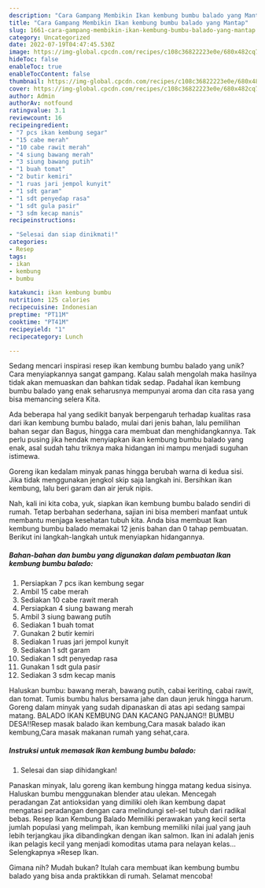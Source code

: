 ```yaml
---
description: "Cara Gampang Membikin Ikan kembung bumbu balado yang Mantap"
title: "Cara Gampang Membikin Ikan kembung bumbu balado yang Mantap"
slug: 1661-cara-gampang-membikin-ikan-kembung-bumbu-balado-yang-mantap
category: Uncategorized
date: 2022-07-19T04:47:45.530Z
image: https://img-global.cpcdn.com/recipes/c108c36822223e0e/680x482cq70/ikan-kembung-bumbu-balado-foto-resep-utama.jpg
hideToc: false
enableToc: true
enableTocContent: false
thumbnail: https://img-global.cpcdn.com/recipes/c108c36822223e0e/680x482cq70/ikan-kembung-bumbu-balado-foto-resep-utama.jpg
cover: https://img-global.cpcdn.com/recipes/c108c36822223e0e/680x482cq70/ikan-kembung-bumbu-balado-foto-resep-utama.jpg
author: Admin
authorAv: notfound
ratingvalue: 3.1
reviewcount: 16
recipeingredient:
- "7 pcs ikan kembung segar"
- "15 cabe merah"
- "10 cabe rawit merah"
- "4 siung bawang merah"
- "3 siung bawang putih"
- "1 buah tomat"
- "2 butir kemiri"
- "1 ruas jari jempol kunyit"
- "1 sdt garam"
- "1 sdt penyedap rasa"
- "1 sdt gula pasir"
- "3 sdm kecap manis"
recipeinstructions:

- "Selesai dan siap dinikmati!"
categories:
- Resep
tags:
- ikan
- kembung
- bumbu

katakunci: ikan kembung bumbu 
nutrition: 125 calories
recipecuisine: Indonesian
preptime: "PT11M"
cooktime: "PT41M"
recipeyield: "1"
recipecategory: Lunch

---
```





Sedang mencari inspirasi resep ikan kembung bumbu balado yang unik? Cara menyiapkannya sangat gampang. Kalau salah mengolah maka hasilnya tidak akan memuaskan dan bahkan tidak sedap. Padahal ikan kembung bumbu balado yang enak seharusnya mempunyai aroma dan cita rasa yang bisa memancing selera Kita.





Ada beberapa hal yang sedikit banyak berpengaruh terhadap kualitas rasa dari ikan kembung bumbu balado, mulai dari jenis bahan, lalu pemilihan bahan segar dan Bagus, hingga cara membuat dan menghidangkannya. Tak perlu pusing jika hendak menyiapkan ikan kembung bumbu balado yang enak,      asal sudah tahu triknya maka hidangan ini mampu menjadi suguhan istimewa.














Goreng ikan kedalam minyak panas hingga berubah warna di kedua sisi. Jika tidak menggunakan jengkol skip saja langkah ini. Bersihkan ikan kembung, lalu beri garam dan air jeruk nipis.






Nah, kali ini kita coba, yuk, siapkan ikan kembung bumbu balado sendiri di rumah. Tetap berbahan sederhana, sajian ini bisa memberi manfaat untuk membantu menjaga kesehatan tubuh kita. Anda bisa membuat Ikan kembung bumbu balado memakai 12 jenis bahan dan 0 tahap pembuatan. Berikut ini langkah-langkah untuk menyiapkan hidangannya.

<!--inarticleads1-->

##### Bahan-bahan dan bumbu yang digunakan dalam pembuatan Ikan kembung bumbu balado:

1. Persiapkan 7 pcs ikan kembung segar
1. Ambil 15 cabe merah
1. Sediakan 10 cabe rawit merah
1. Persiapkan 4 siung bawang merah
1. Ambil 3 siung bawang putih
1. Sediakan 1 buah tomat
1. Gunakan 2 butir kemiri
1. Sediakan 1 ruas jari jempol kunyit
1. Sediakan 1 sdt garam
1. Sediakan 1 sdt penyedap rasa
1. Gunakan 1 sdt gula pasir
1. Sediakan 3 sdm kecap manis


Haluskan bumbu: bawang merah, bawang putih, cabai keriting, cabai rawit, dan tomat. Tumis bumbu halus bersama jahe dan daun jeruk hingga harum. Goreng dalam minyak yang sudah dipanaskan di atas api sedang sampai matang. BALADO IKAN KEMBUNG DAN KACANG PANJANG‼️ BUMBU DESA‼️Resep masak balado ikan kembung,Cara masak balado ikan kembung,Cara masak makanan rumah yang sehat,cara. 

<!--inarticleads2-->

##### Instruksi untuk memasak Ikan kembung bumbu balado:


1. Selesai dan siap dihidangkan!

Panaskan minyak, lalu goreng ikan kembung hingga matang kedua sisinya. Haluskan bumbu menggunakan blender atau ulekan. Mencegah peradangan Zat antioksidan yang dimiliki oleh ikan kembung dapat mengatasi peradangan dengan cara melindungi sel-sel tubuh dari radikal bebas. Resep Ikan Kembung Balado Memiliki perawakan yang kecil serta jumlah populasi yang melimpah, ikan kembung memiliki nilai jual yang jauh lebih terjangkau jika dibandingkan dengan ikan salmon. Ikan ini adalah jenis ikan pelagis kecil yang menjadi komoditas utama para nelayan kelas… Selengkapnya »Resep Ikan. 

Gimana nih? Mudah bukan? Itulah cara membuat ikan kembung bumbu balado yang bisa anda praktikkan di rumah. Selamat mencoba!
